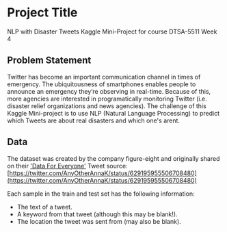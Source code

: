 # Project Title

NLP with Disaster Tweets Kaggle Mini-Project for course DTSA-5511 Week 4

## Problem Statement

Twitter has become an important communication channel in times of emergency. The ubiquitousness of smartphones enables people to announce an emergency they’re observing in real-time. Because of this, more agencies are interested in programatically monitoring Twitter (i.e. disaster relief organizations and news agencies). The challenge of this Kaggle Mini-project is to use NLP (Natural Language Processing) to predict which Tweets are about real disasters and which one's arent.

## Data

The dataset was created by the company figure-eight and originally shared on their ['Data For Everyone'](https://appen.com/pre-labeled-datasets/)
Tweet source: [https://twitter.com/AnyOtherAnnaK/status/629195955506708480](https://twitter.com/AnyOtherAnnaK/status/629195955506708480)

Each sample in the train and test set has the following information:
- The text of a tweet.
- A keyword from that tweet (although this may be blank!).
- The location the tweet was sent from (may also be blank).
